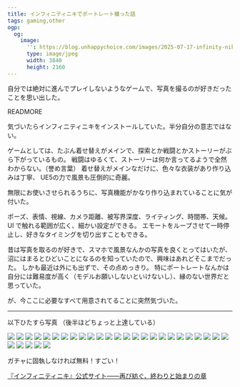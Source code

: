 ```yaml
---
title: インフィニティニキでポートレート撮った話
tags: gaming,other
ogp:
  og:
    image:
      '': https://blog.unhappychoice.com/images/2025-07-17-infinity-nikki/20250524220654_1.jpg
      type: image/jpeg
      width: 3840
      height: 2160
---
```


自分では絶対に進んでプレイしないようなゲームで、写真を撮るのが好きだったことを思い出した。

READMORE

気づいたらインフィニティニキをインストールしていた。半分自分の意志ではない。

ゲームとしては、たぶん着せ替えがメインで、探索とか戦闘とかストーリーがぶら下がっているもの。
戦闘はゆるくて、ストーリーは何か言ってるようで全然わからない。（誉め言葉）
着せ替えがメインなだけに、色々な衣装があり作り込みは丁寧、 UE5の力で風景も圧倒的に奇麗。

無限にお使いさせられるうちに、写真機能がかなり作り込まれていることに気が付いた。

ポーズ、表情、視線、カメラ距離、被写界深度、ライティング、時間帯、天候。
UI で触れる範囲が広く、細かい設定ができる。 エモートをループさせて一時停止し、好きなタイミングを切り出すこともできる。

昔は写真を取るのが好きで、スマホで風景なんかの写真を良くとってはいたが、沼にはまるとひどいことになるのを知っていたので、興味はあれどそこまでだった。
しかも最近は外にも出ずで、その点めっきり。 特にポートレートなんかは自分には難易度が高く（モデルお願いしないといけないし）、縁のない世界だと思っていた。


が、今ここに必要なすべて用意されてることに突然気づいた。

-----

以下ひたすら写真 （後半ほどちょっと上達している）

[![](/images/2025-07-17-infinity-nikki/20250502203759_1.jpg)](/images/2025-07-17-infinity-nikki/20250502203759_1.jpg)
[![](/images/2025-07-17-infinity-nikki/20250511061658_1.jpg)](/images/2025-07-17-infinity-nikki/20250511061658_1.jpg)
[![](/images/2025-07-17-infinity-nikki/20250511104207_1.jpg)](/images/2025-07-17-infinity-nikki/20250511104207_1.jpg)
[![](/images/2025-07-17-infinity-nikki/20250511113101_1.jpg)](/images/2025-07-17-infinity-nikki/20250511113101_1.jpg)
[![](/images/2025-07-17-infinity-nikki/20250511122103_1.jpg)](/images/2025-07-17-infinity-nikki/20250511122103_1.jpg)
[![](/images/2025-07-17-infinity-nikki/20250512150757_1.jpg)](/images/2025-07-17-infinity-nikki/20250512150757_1.jpg)
[![](/images/2025-07-17-infinity-nikki/20250512190631_1.jpg)](/images/2025-07-17-infinity-nikki/20250512190631_1.jpg)
[![](/images/2025-07-17-infinity-nikki/20250512224219_1.jpg)](/images/2025-07-17-infinity-nikki/20250512224219_1.jpg)
[![](/images/2025-07-17-infinity-nikki/20250512225629_1.jpg)](/images/2025-07-17-infinity-nikki/20250512225629_1.jpg)
[![](/images/2025-07-17-infinity-nikki/20250513013515_1.jpg)](/images/2025-07-17-infinity-nikki/20250513013515_1.jpg)
[![](/images/2025-07-17-infinity-nikki/20250513032054_1.jpg)](/images/2025-07-17-infinity-nikki/20250513032054_1.jpg)
[![](/images/2025-07-17-infinity-nikki/20250518182149_1.jpg)](/images/2025-07-17-infinity-nikki/20250518182149_1.jpg)
[![](/images/2025-07-17-infinity-nikki/20250518183200_1.jpg)](/images/2025-07-17-infinity-nikki/20250518183200_1.jpg)
[![](/images/2025-07-17-infinity-nikki/20250519151045_1.jpg)](/images/2025-07-17-infinity-nikki/20250519151045_1.jpg)
[![](/images/2025-07-17-infinity-nikki/20250519223808_1.jpg)](/images/2025-07-17-infinity-nikki/20250519223808_1.jpg)
[![](/images/2025-07-17-infinity-nikki/20250519224313_1.jpg)](/images/2025-07-17-infinity-nikki/20250519224313_1.jpg)
[![](/images/2025-07-17-infinity-nikki/20250519225030_1.jpg)](/images/2025-07-17-infinity-nikki/20250519225030_1.jpg)
[![](/images/2025-07-17-infinity-nikki/20250519225457_1.jpg)](/images/2025-07-17-infinity-nikki/20250519225457_1.jpg)
[![](/images/2025-07-17-infinity-nikki/20250519230652_1.jpg)](/images/2025-07-17-infinity-nikki/20250519230652_1.jpg)
[![](/images/2025-07-17-infinity-nikki/20250519231606_1.jpg)](/images/2025-07-17-infinity-nikki/20250519231606_1.jpg)
[![](/images/2025-07-17-infinity-nikki/20250523223036_1.jpg)](/images/2025-07-17-infinity-nikki/20250523223036_1.jpg)
[![](/images/2025-07-17-infinity-nikki/20250524220654_1.jpg)](/images/2025-07-17-infinity-nikki/20250524220654_1.jpg)
[![](/images/2025-07-17-infinity-nikki/20250524221426_1.jpg)](/images/2025-07-17-infinity-nikki/20250524221426_1.jpg)
[![](/images/2025-07-17-infinity-nikki/20250603034708_1.jpg)](/images/2025-07-17-infinity-nikki/20250603034708_1.jpg)
[![](/images/2025-07-17-infinity-nikki/20250603035229_1.jpg)](/images/2025-07-17-infinity-nikki/20250603035229_1.jpg)
[![](/images/2025-07-17-infinity-nikki/20250603040101_1.jpg)](/images/2025-07-17-infinity-nikki/20250603040101_1.jpg)
[![](/images/2025-07-17-infinity-nikki/20250603040428_1.jpg)](/images/2025-07-17-infinity-nikki/20250603040428_1.jpg)
[![](/images/2025-07-17-infinity-nikki/20250712143954_1.jpg)](/images/2025-07-17-infinity-nikki/20250712143954_1.jpg)
[![](/images/2025-07-17-infinity-nikki/20250712144958_1.jpg)](/images/2025-07-17-infinity-nikki/20250712144958_1.jpg)
[![](/images/2025-07-17-infinity-nikki/20250712145614_1.jpg)](/images/2025-07-17-infinity-nikki/20250712145614_1.jpg)

ガチャに固執しなければ無料！すごい！

[『インフィニティニキ』公式サイト——再び紡ぐ、終わりと始まりの章](https://infinitynikki.infoldgames.com/ja/home)
